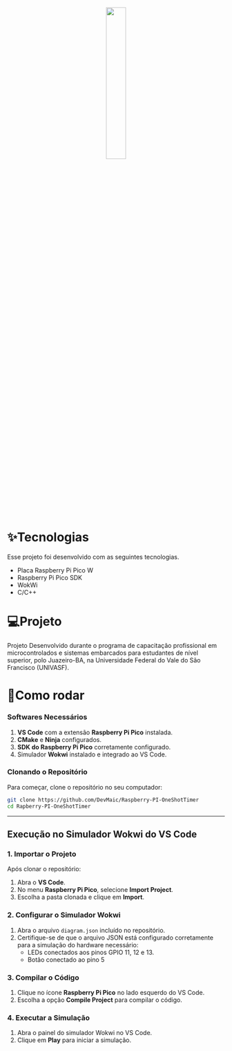 <h1>
  <p align="center" width="100%">
    <img width="30%" src="https://softex.br/wp-content/uploads/2024/09/EmbarcaTech_logo_Azul-1030x428.png">
  </p>
</h1>

# ✨Tecnologias
Esse projeto foi desenvolvido com as seguintes tecnologias.
- Placa Raspberry Pi Pico W
- Raspberry Pi Pico SDK
- WokWi
- C/C++

# 💻Projeto
Projeto Desenvolvido durante o programa de capacitação profissional em microcontrolados e sistemas embarcados para estudantes de nível superior, polo Juazeiro-BA, na Universidade Federal do Vale do São Francisco (UNIVASF).

# 🚀Como rodar
### **Softwares Necessários**
1. **VS Code** com a extensão **Raspberry Pi Pico** instalada.
2. **CMake** e **Ninja** configurados.
3. **SDK do Raspberry Pi Pico** corretamente configurado.
4. Simulador **Wokwi** instalado e integrado ao VS Code.

### **Clonando o Repositório**
Para começar, clone o repositório no seu computador:
```bash
git clone https://github.com/DevMaic/Raspberry-PI-OneShotTimer
cd Rapberry-PI-OneShotTimer
```

---

## **Execução no Simulador Wokwi do VS Code**

### **1. Importar o Projeto**
Após clonar o repositório:
1. Abra o **VS Code**.
2. No menu **Raspberry Pi Pico**, selecione **Import Project**.
3. Escolha a pasta clonada e clique em **Import**.

### **2. Configurar o Simulador Wokwi**
1. Abra o arquivo `diagram.json` incluído no repositório.
2. Certifique-se de que o arquivo JSON está configurado corretamente para a simulação do hardware necessário:
   - LEDs conectados aos pinos GPIO 11, 12 e 13.
   - Botão conectado ao pino 5

### **3. Compilar o Código**
1. Clique no ícone **Raspberry Pi Pico** no lado esquerdo do VS Code.
2. Escolha a opção **Compile Project** para compilar o código.

### **4. Executar a Simulação**
1. Abra o painel do simulador Wokwi no VS Code.
2. Clique em **Play** para iniciar a simulação.
